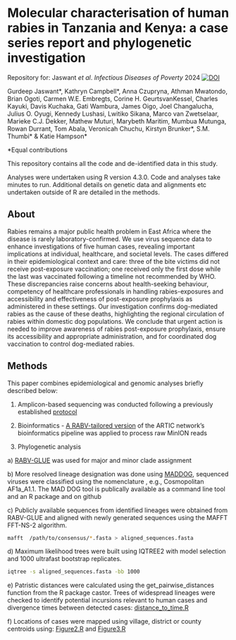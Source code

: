 # Molecular characterisation of human rabies in Tanzania and Kenya: a case series report and phylogenetic investigation
Repository for: Jaswant *et al*. *Infectious Diseases of Poverty* 2024 [![DOI](https://zenodo.org/badge/820608551.svg)](https://doi.org/10.5281/zenodo.13933647)

Gurdeep Jaswant*, Kathryn Campbell*, Anna Czupryna, Athman Mwatondo, Brian Ogoti, Carmen W.E. Embregts, Corine H. GeurtsvanKessel, Charles Kayuki, Davis Kuchaka, Gati Wambura, James Oigo, Joel Changalucha, Julius O. Oyugi, Kennedy Lushasi, Lwitiko Sikana, Marco van Zwetselaar, Marieke C.J. Dekker, Mathew Muturi, Marybeth Maritim, Mumbua Mutunga, Rowan Durrant, Tom Abala, Veronicah Chuchu, Kirstyn Brunker*, S.M. Thumbi* & Katie Hampson*

*Equal contributions 

This repository contains all the code and de-identified data in this study.

Analyses were undertaken using R version 4.3.0.
Code and analyses take minutes to run. 
Additional details on genetic data and alignments etc undertaken outside of R are detailed in the methods.

## About
Rabies remains a major public health problem in East Africa where the disease is rarely laboratory-confirmed. We use virus sequence data to enhance investigations of five human cases, revealing important implications at individual, healthcare, and societal levels. The cases differed in their epidemiological context and care: three of the bite victims did not receive post-exposure vaccination; one received only the first dose while the last was vaccinated following a timeline not recommended by WHO. These discrepancies raise concerns about health-seeking behaviour, competency of healthcare professionals in handling rabies-exposures and accessibility and effectiveness of post-exposure prophylaxis as administered in these settings. Our investigation confirms dog-mediated rabies as the cause of these deaths, highlighting the regional circulation of rabies within domestic dog populations. We conclude that urgent action is needed to improve awareness of rabies post-exposure prophylaxis, ensure its accessibility and appropriate administration, and for coordinated dog vaccination to control dog-mediated rabies.

## Methods
This paper combines epidemiological and genomic analyses briefly described below:

1. Amplicon-based sequencing was conducted following a previously established [protocol](https://app.jove.com/b/65414/a-cost-effective-genomic-workflow-for-advancing-rabies-control)

2. Bioinformatics - [A RABV-tailored version](https://github.com/kirstyn/artic-rabv) of the ARTIC network’s bioinformatics pipeline was applied to process raw MinION reads 

3. Phylogenetic analysis

a) [RABV-GLUE](http://rabv-glue.cvr.gla.ac.uk/#/rabvFastaAnalysis) was used for major and minor clade assignment 

b) More resolved lineage designation was done using [MADDOG](https://github.com/KathrynCampbell/MADDOG.git), sequenced viruses were classified using the nomenclature <Major clade Minor clade_Lineage>, e.g., Cosmopolitan AF1a_A1.1. The MAD DOG tool is publically available as a command line tool and an R package and on github 

c) Publicly available sequences from identified lineages were obtained from RABV-GLUE and aligned with newly generated sequences using the MAFFT FFT-NS-2 algorithm.
```bash
mafft  /path/to/consensus/*.fasta > aligned_sequences.fasta
```

d) Maximum likelihood trees were built using IQTREE2 with model selection and 1000 ultrafast bootstrap replicates.
```bash
iqtree -s aligned_sequences.fasta -bb 1000
```
e) Patristic distances were calculated using the get_pairwise_distances function from the R package castor. Trees of widespread lineages were checked to identify potential incursions relevant to human cases and divergence times between detected cases: [distance_to_time.R](https://github.com/Gurdeepjaswant/EA_human_rabies_case_series/blob/main/script/distance_to_time.R) 

f) Locations of cases were mapped using village, district or county centroids using:
[Figure2.R](https://github.com/Gurdeepjaswant/EA_human_rabies_case_series/blob/main/script/Figure2.R) and
[Figure3.R](https://github.com/Gurdeepjaswant/EA_human_rabies_case_series/blob/main/script/Figure3.R)
